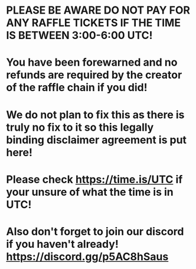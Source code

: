 # PLEASE BE AWARE DO NOT PAY FOR ANY RAFFLE TICKETS IF THE TIME IS BETWEEN 3:00-6:00 UTC!
# You have been forewarned and no refunds are required by the creator of the raffle chain if you did!
# We do not plan to fix this as there is truly no fix to it so this legally binding disclaimer agreement is put here! 
# Please check https://time.is/UTC if your unsure of what the time is in UTC!
# Also don't forget to join our discord if you haven't already! https://discord.gg/p5AC8hSaus
